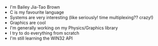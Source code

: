 - I'm Bailey Jia-Tao Brown
- C is my favourite language
- Systems are very interesting (like seriously! time multiplexing?? crazy!)
- Graphics are cool
- I'm generally working on my Physics/Graphics library
- I try to do everything from scratch
- I'm still learning the WIN32 API

<!---
HarryFishnuts/HarryFishnuts is a ✨ special ✨ repository because its `README.md` (this file) appears on your GitHub profile.
You can click the Preview link to take a look at your changes.
--->
